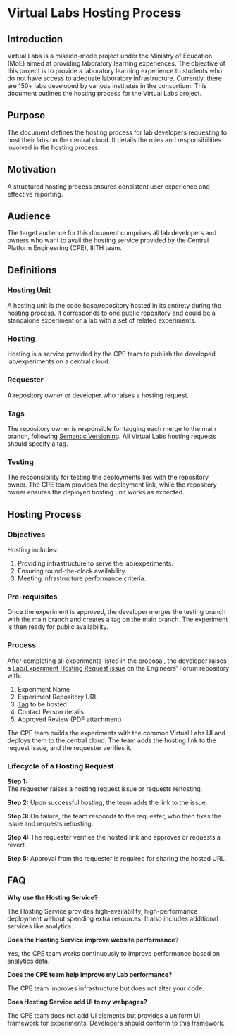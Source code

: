 # Virtual Labs Hosting Process

## Introduction

Virtual Labs is a mission-mode project under the Ministry of Education (MoE) aimed at providing laboratory learning experiences.  The objective of this project is to provide a laboratory learning experience to students who do not have access to adequate laboratory infrastructure. Currently, there are 150+ labs developed by various institutes in the consortium. This document outlines the hosting process for the Virtual Labs project.

## Purpose

The document defines the hosting process for lab developers requesting to host their labs on the central cloud. It details the roles and responsibilities involved in the hosting process.

## Motivation

A structured hosting process ensures consistent user experience and effective reporting.

## Audience

The target audience for this document comprises all lab developers and owners who want to avail the hosting service provided by the Central Platform Engineering (CPE), IIITH team.

## Definitions

### Hosting Unit
A hosting unit is the code base/repository hosted in its entirety during the hosting process. It corresponds to one public repository and could be a standalone experiment or a lab with a set of related experiments.

### Hosting
Hosting is a service provided by the CPE team to publish the developed lab/experiments on a central cloud.

### Requester
A repository owner or developer who raises a hosting request.

### Tags
The repository owner is responsible for tagging each merge to the main branch, following [Semantic Versioning](https://semver.org/). All Virtual Labs hosting requests should specify a tag.

### Testing
The responsibility for testing the deployments lies with the repository owner. The CPE team provides the deployment link, while the repository owner ensures the deployed hosting unit works as expected.


## Hosting Process

### Objectives

Hosting includes:
1. Providing infrastructure to serve the lab/experiments.
2. Ensuring round-the-clock availability.
3. Meeting infrastructure performance criteria.

### Pre-requisites

Once the experiment is approved, the developer merges the testing branch with the main branch and creates a tag on the main branch. The experiment is then ready for public availability.

### Process

After completing all experiments listed in the proposal, the developer raises a [Lab/Experiment Hosting Request issue](https://github.com/virtual-labs/engineers-forum/issues/new?assignees=&labels=Phase-3&template=lab-experiment-s--hosting-request.md&title=Lab%2FExperiment+Hosting+Request+for++) on the Engineers’ Forum repository with:
1. Experiment Name
2. Experiment Repository URL
3. [Tag](https://github.com/virtual-labs/engineers-forum/blob/master/ph4/services/development-process.md#step-5-tagging-the-release) to be hosted
4. Contact Person details
5. Approved Review (PDF attachment)

The CPE team builds the experiments with the common Virtual Labs UI and deploys them to the central cloud. The team adds the hosting link to the request issue, and the requester verifies it.

### Lifecycle of a Hosting Request

**Step 1:**  
The requester raises a hosting request issue or requests rehosting.

**Step 2:**
Upon successful hosting, the team adds the link to the issue.

**Step 3:**
On failure, the team responds to the requester, who then fixes the issue and requests rehosting.

**Step 4:**
The requester verifies the hosted link and approves or requests a revert.

**Step 5:**
Approval from the requester is required for sharing the hosted URL.

## FAQ

**Why use the Hosting Service?**

The Hosting Service provides high-availability, high-performance deployment without spending extra resources. It also includes additional services like analytics.

**Does the Hosting Service improve website performance?**

Yes, the CPE team works continuously to improve performance based on analytics data.

**Does the CPE team help improve my Lab performance?**

The CPE team improves infrastructure but does not alter your code.

**Does Hosting Service add UI to my webpages?**

The CPE team does not add UI elements but provides a uniform UI framework for experiments. Developers should conform to this framework.
